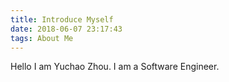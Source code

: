 ```yaml
---
title: Introduce Myself
date: 2018-06-07 23:17:43
tags: About Me
---
```

Hello I am Yuchao Zhou. I am a Software Engineer.